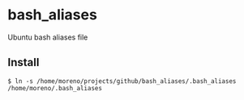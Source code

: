 # bash_aliases
Ubuntu bash aliases file

## Install

```$ ln -s /home/moreno/projects/github/bash_aliases/.bash_aliases /home/moreno/.bash_aliases```
